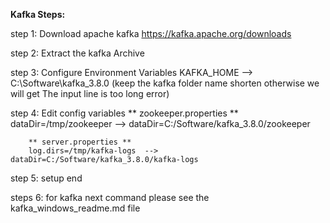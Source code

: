 **Kafka Steps:**

step 1: Download apache kafka
        https://kafka.apache.org/downloads

step 2: Extract the kafka Archive

step 3: Configure Environment Variables
        KAFKA_HOME --> C:\Software\kafka_3.8.0 (keep the kafka folder name shorten otherwise we will get The input line is too long error)

step 4: Edit config variables
        ** zookeeper.properties **
        dataDir=/tmp/zookeeper  -->  dataDir=C:/Software/kafka_3.8.0/zookeeper

        ** server.properties **
        log.dirs=/tmp/kafka-logs  -->  dataDir=C:/Software/kafka_3.8.0/kafka-logs

step 5: setup end

steps 6: for kafka next command please see the kafka_windows_readme.md file